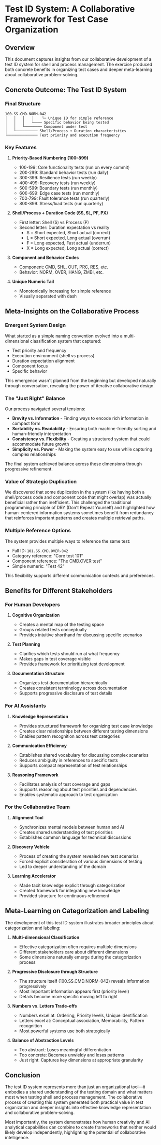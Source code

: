 # Test ID System: A Collaborative Framework for Test Case Organization

## Overview

This document captures insights from our collaborative development of a test ID system for shell and process management. The exercise produced both concrete benefits in organizing test cases and deeper meta-learning about collaborative problem-solving.

## Concrete Outcome: The Test ID System

### Final Structure

```
100.SS.CMD.NORM-042
│   │   │   │    └─ Unique ID for simple reference
│   │   │   └──── Specific behavior being tested
│   │   └──────── Component under test
│   └────────── Shell/Process + Duration characteristics
└────────────── Test priority and execution frequency
```

### Key Features

1. **Priority-Based Numbering (100-899)**
   - 100-199: Core functionality tests (run on every commit)
   - 200-299: Standard behavior tests (run daily)
   - 300-399: Resilience tests (run weekly)
   - 400-499: Recovery tests (run weekly)
   - 500-599: Boundary tests (run monthly)
   - 600-699: Edge case tests (run monthly)
   - 700-799: Fault tolerance tests (run quarterly)
   - 800-899: Stress/load tests (run quarterly)

2. **Shell/Process + Duration Code (SS, SL, PF, PX)**
   - First letter: Shell (S) vs Process (P)
   - Second letter: Duration expectation vs reality
     - S = Short expected, Short actual (correct)
     - L = Short expected, Long actual (overrun)
     - F = Long expected, Fast actual (underrun)
     - X = Long expected, Long actual (correct)

3. **Component and Behavior Codes**
   - Component: CMD, SHL, OUT, PRC, RES, etc.
   - Behavior: NORM, OVER, HANG, ZMBI, etc.

4. **Unique Numeric Tail**
   - Monotonically increasing for simple reference
   - Visually separated with dash

## Meta-Insights on the Collaborative Process

### Emergent System Design

What started as a simple naming convention evolved into a multi-dimensional classification system that captured:
- Test priority and frequency
- Execution environment (shell vs process)
- Duration expectation alignment
- Component focus
- Specific behavior

This emergence wasn't planned from the beginning but developed naturally through conversation, revealing the power of iterative collaborative design.

### The "Just Right" Balance

Our process navigated several tensions:
- **Brevity vs. Information** - Finding ways to encode rich information in compact form
- **Sortability vs. Readability** - Ensuring both machine-friendly sorting and human-friendly interpretation
- **Consistency vs. Flexibility** - Creating a structured system that could accommodate future growth
- **Simplicity vs. Power** - Making the system easy to use while capturing complex relationships

The final system achieved balance across these dimensions through progressive refinement.

### Value of Strategic Duplication

We discovered that some duplication in the system (like having both a shell/process code and component code that might overlap) was actually beneficial rather than inefficient. This challenged the traditional programming principle of DRY (Don't Repeat Yourself) and highlighted how human-centered information systems sometimes benefit from redundancy that reinforces important patterns and creates multiple retrieval paths.

### Multiple Reference Options

The system provides multiple ways to reference the same test:
- Full ID: `101.SS.CMD.OVER-042`
- Category reference: "Core test 101"
- Component reference: "The CMD.OVER test"
- Simple numeric: "Test 42"

This flexibility supports different communication contexts and preferences.

## Benefits for Different Stakeholders

### For Human Developers

1. **Cognitive Organization**
   - Creates a mental map of the testing space
   - Groups related tests conceptually
   - Provides intuitive shorthand for discussing specific scenarios

2. **Test Planning**
   - Clarifies which tests should run at what frequency
   - Makes gaps in test coverage visible
   - Provides framework for prioritizing test development

3. **Documentation Structure**
   - Organizes test documentation hierarchically
   - Creates consistent terminology across documentation
   - Supports progressive disclosure of test details

### For AI Assistants

1. **Knowledge Representation**
   - Provides structured framework for organizing test case knowledge
   - Creates clear relationships between different testing dimensions
   - Enables pattern recognition across test categories

2. **Communication Efficiency**
   - Establishes shared vocabulary for discussing complex scenarios
   - Reduces ambiguity in references to specific tests
   - Supports compact representation of test relationships

3. **Reasoning Framework**
   - Facilitates analysis of test coverage and gaps
   - Supports reasoning about test priorities and dependencies
   - Enables systematic approach to test organization

### For the Collaborative Team

1. **Alignment Tool**
   - Synchronizes mental models between human and AI
   - Creates shared understanding of test priorities
   - Establishes common language for technical discussions

2. **Discovery Vehicle**
   - Process of creating the system revealed new test scenarios
   - Forced explicit consideration of various dimensions of testing
   - Led to deeper understanding of the domain

3. **Learning Accelerator**
   - Made tacit knowledge explicit through categorization
   - Created framework for integrating new knowledge
   - Provided structure for continuous refinement

## Meta-Learning on Categorization and Labeling

The development of this test ID system illustrates broader principles about categorization and labeling:

1. **Multi-dimensional Classification**
   - Effective categorization often requires multiple dimensions
   - Different stakeholders care about different dimensions
   - Some dimensions naturally emerge during the categorization process

2. **Progressive Disclosure through Structure**
   - The structure itself (100.SS.CMD.NORM-042) reveals information progressively
   - Most important information appears first (priority level)
   - Details become more specific moving left to right

3. **Numbers vs. Letters Trade-offs**
   - Numbers excel at: Ordering, Priority levels, Unique identification
   - Letters excel at: Conceptual association, Memorability, Pattern recognition
   - Most powerful systems use both strategically

4. **Balance of Abstraction Levels**
   - Too abstract: Loses meaningful differentiation
   - Too concrete: Becomes unwieldy and loses patterns
   - Just right: Captures key dimensions at appropriate granularity

## Conclusion

The test ID system represents more than just an organizational tool—it embodies a shared understanding of the testing domain and what matters most when testing shell and process management. The collaborative process of creating this system generated both practical value in test organization and deeper insights into effective knowledge representation and collaborative problem-solving.

Most importantly, the system demonstrates how human creativity and AI analytical capabilities can combine to create frameworks that neither would likely develop independently, highlighting the potential of collaborative intelligence.